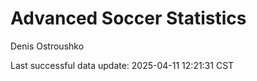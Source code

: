# Advanced Soccer Statistics
Denis Ostroushko

<!-- gfm -->

Last successful data update: 2025-04-11 12:21:31 CST
